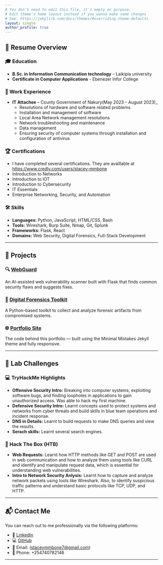 ```yaml
---
# You don't need to edit this file, it's empty on purpose.
# Edit theme's home layout instead if you wanna make some changes
# See: https://jekyllrb.com/docs/themes/#overriding-theme-defaults
layout: single
author_profile: true
---
```


## 📄 Resume Overview

### 🎓 Education
- **B.Sc. in Information Communication technology** – Laikipia university
- **Certificate in Computer Applications** -  Ebenezer Infor College

### 💼 Work Experience
- **IT Attachee** – County Government of Nakury(May 2023 – August 2023)_  
  - Resolutions of hardware and software related problems
  - Installation and management of software
  - Local Area Network management resolutions
  - Network troubleshooting and maintenance
  - Data management 
  - Ensuring security of computer systems through installation and configuration of antivirus


### 🏆 Certifications
- I have completed several certifications. They are availlable at https://www.credly.com/users/stacey-mmbone
- Introduction to Networks
- Introduction to IOT
- Introduction to Cybersecurity
- IT Essentials
- Enterprise Networking, Security, and Automation

### 🛠 Skills
- **Languages:** Python, JavaScript, HTML/CSS, Bash
- **Tools:** Wireshark, Burp Suite, Nmap, Git, Splunk
- **Frameworks:** Flask, React
- **Domains:** Web Security, Digital Forensics, Full-Stack Development

---

## 🚀 Projects

### 🔍 [WebGuard](https://github.com/YOUR_USERNAME/WebGuard)
An AI-assisted web vulnerability scanner built with Flask that finds common security flaws and suggests fixes.

### 🧪 [Digital Forensics Toolkit](https://github.com/YOUR_USERNAME/Forensics-Toolkit)
A Python-based toolkit to collect and analyze forensic artifacts from compromised systems.

### 🌐 [Portfolio Site](https://github.com/YOUR_USERNAME/portfolio-site)
The code behind this portfolio — built using the Minimal Mistakes Jekyll theme and fully responsive.

---

## 🔐 Lab Challenges

### 💻 TryHackMe Highlights
- **Offensive Security Intro:** Breaking into computer systems, exploiting software bugs, and finding loopholes in applications to gain unauthorized access. Was able to hack my first machine.
- **Defensive Security Intro:** Learnt  concepts used to protect systems and networks from cyber threats and build skills in blue team operations and incident response.
- **DNS in Details:** Learnt to build requests to make DNS queries and view the results.
- **Serach skills:** Learnt several search engines.

### 🧱 Hack The Box (HTB)
- **Web Requests:** Learnt how HTTP methods like GET and POST are used in web communication and how to analyze them using tools like CURL and identify and manipulate request data, which is essential for understanding web vulnerabilities.
- **Intro to Network Security Anlysis:** Learnt how to capture and analyze network packets using tools like Wireshark. Also, to identify suspicious traffic patterns and understand basic protocols like TCP, UDP, and HTTP.

---

## 📬 Contact Me

You can reach out to me professionally via the following platforms:

- 💼 [LinkedIn](https://linkedin.com/in/stacey-mmbone)
- 💻 [GitHub](https://github.com/staceymm/)
- 📧 Email: (staceymmbone7@gmail.com)
- 📱 Phone: +254740782146

---

